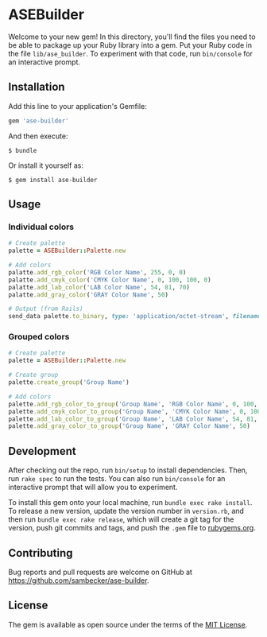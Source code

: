 # ASEBuilder

Welcome to your new gem! In this directory, you'll find the files you need to be able to package up your Ruby library into a gem. Put your Ruby code in the file `lib/ase_builder`. To experiment with that code, run `bin/console` for an interactive prompt.

## Installation

Add this line to your application's Gemfile:

```ruby
gem 'ase-builder'
```

And then execute:

    $ bundle

Or install it yourself as:

    $ gem install ase-builder

## Usage

### Individual colors

```ruby
# Create palette
palette = ASEBuilder::Palette.new

# Add colors
palatte.add_rgb_color('RGB Color Name', 255, 0, 0)
palatte.add_cmyk_color('CMYK Color Name', 0, 100, 100, 0)
palatte.add_lab_color('LAB Color Name', 54, 81, 70)
palatte.add_gray_color('GRAY Color Name', 50)

# Output (from Rails)
send_data palette.to_binary, type: 'application/octet-stream', filename: 'palette.ase'
```

### Grouped colors

```ruby
# Create palette
palette = ASEBuilder::Palette.new

# Create group
palette.create_group('Group Name')

# Add colors
palette.add_rgb_color_to_group('Group Name', 'RGB Color Name', 0, 100, 100, 0)
palette.add_cmyk_color_to_group('Group Name', 'CMYK Color Name', 0, 100, 100, 0)
palette.add_lab_color_to_group('Group Name', 'LAB Color Name', 54, 81, 70)
palette.add_gray_color_to_group('Group Name', 'GRAY Color Name', 50)
```

## Development

After checking out the repo, run `bin/setup` to install dependencies. Then, run `rake spec` to run the tests. You can also run `bin/console` for an interactive prompt that will allow you to experiment.

To install this gem onto your local machine, run `bundle exec rake install`. To release a new version, update the version number in `version.rb`, and then run `bundle exec rake release`, which will create a git tag for the version, push git commits and tags, and push the `.gem` file to [rubygems.org](https://rubygems.org).

## Contributing

Bug reports and pull requests are welcome on GitHub at https://github.com/sambecker/ase-builder.

## License

The gem is available as open source under the terms of the [MIT License](https://opensource.org/licenses/MIT).
